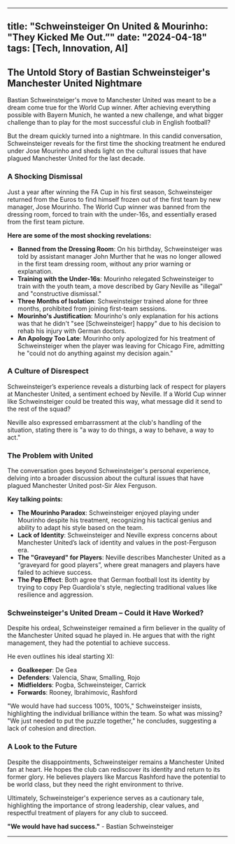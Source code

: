 
---
title: "Schweinsteiger On United & Mourinho: "They Kicked Me Out.”"
date: "2024-04-18"
tags: [Tech, Innovation, AI]
---

## The Untold Story of Bastian Schweinsteiger's Manchester United Nightmare

Bastian Schweinsteiger's move to Manchester United was meant to be a dream come true for the World Cup winner. After achieving everything possible with Bayern Munich, he wanted a new challenge, and what bigger challenge than to play for the most successful club in English football? 

But the dream quickly turned into a nightmare. In this candid conversation, Schweinsteiger reveals for the first time the shocking treatment he endured under Jose Mourinho and sheds light on the cultural issues that have plagued Manchester United for the last decade.

### A Shocking Dismissal 

Just a year after winning the FA Cup in his first season, Schweinsteiger returned from the Euros to find himself frozen out of the first team by new manager, Jose Mourinho. The World Cup winner was banned from the dressing room, forced to train with the under-16s, and essentially erased from the first team picture.

**Here are some of the most shocking revelations:**

* **Banned from the Dressing Room**:  On his birthday, Schweinsteiger was told by assistant manager John Murther that he was no longer allowed in the first team dressing room, without any prior warning or explanation. 
* **Training with the Under-16s**: Mourinho relegated Schweinsteiger to train with the youth team, a move described by Gary Neville as "illegal" and "constructive dismissal."
* **Three Months of Isolation**: Schweinsteiger trained alone for three months, prohibited from joining first-team sessions.
* **Mourinho's Justification**: Mourinho's only explanation for his actions was that he didn't "see [Schweinsteiger] happy" due to his decision to rehab his injury with German doctors.
* **An Apology Too Late**:  Mourinho only apologized for his treatment of Schweinsteiger when the player was leaving for Chicago Fire, admitting he "could not do anything against my decision again."

### A Culture of Disrespect

Schweinsteiger’s experience reveals a disturbing lack of respect for players at Manchester United, a sentiment echoed by Neville. If a World Cup winner like Schweinsteiger could be treated this way, what message did it send to the rest of the squad?

Neville also expressed embarrassment at the club's handling of the situation, stating there is "a way to do things, a way to behave, a way to act." 

### The Problem with United

The conversation goes beyond Schweinsteiger's personal experience, delving into a broader discussion about the cultural issues that have plagued Manchester United post-Sir Alex Ferguson. 

**Key talking points:**

* **The Mourinho Paradox**: Schweinsteiger enjoyed playing under Mourinho despite his treatment, recognizing his tactical genius and ability to adapt his style based on the team.
* **Lack of Identity**: Schweinsteiger and Neville express concerns about Manchester United’s lack of identity and values in the post-Ferguson era.
* **The "Graveyard" for Players**: Neville describes Manchester United as a “graveyard for good players”, where great managers and players have failed to achieve success. 
* **The Pep Effect**:  Both agree that German football lost its identity by trying to copy Pep Guardiola's style, neglecting traditional values like resilience and aggression.

### Schweinsteiger's United Dream – Could it Have Worked?

Despite his ordeal, Schweinsteiger remained a firm believer in the quality of the Manchester United squad he played in. He argues that with the right management, they had the potential to achieve success.

He even outlines his ideal starting XI:

* **Goalkeeper**: De Gea
* **Defenders**: Valencia, Shaw, Smalling, Rojo
* **Midfielders**: Pogba, Schweinsteiger, Carrick
* **Forwards**: Rooney, Ibrahimovic, Rashford

"We would have had success 100%, 100%," Schweinsteiger insists, highlighting the individual brilliance within the team. So what was missing? "We just needed to put the puzzle together," he concludes, suggesting a lack of cohesion and direction.

### A Look to the Future 

Despite the disappointments, Schweinsteiger remains a Manchester United fan at heart. He hopes the club can rediscover its identity and return to its former glory. He believes players like Marcus Rashford have the potential to be world class, but they need the right environment to thrive.

Ultimately, Schweinsteiger's experience serves as a cautionary tale, highlighting the importance of strong leadership, clear values, and respectful treatment of players for any club to succeed. 

**"We would have had success."** - Bastian Schweinsteiger

---
        
